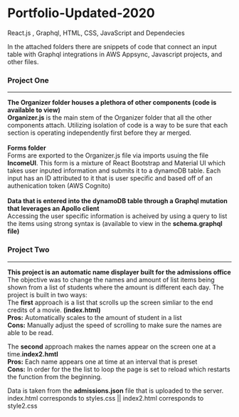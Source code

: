 # Portfolio-Updated-2020
React.js , Graphql, HTML, CSS, JavaScript and Dependecies

In the attached folders there are snippets of code that connect an input table with Graphql integrations in AWS Appsync, Javascript projects, and other files. 

<h3>Project One</h3>
<hr/>

<b>The Organizer folder houses a plethora of other components (code is available to view)</b><br/>
   <b>Organizer.js</b> is the main stem of the Organizer folder that all the other components attach. Utilizing isolation of code is a       way to be sure that each section is operating independently first before they ar merged.<br/><br/>
<b> Forms folder</b><br/>
   Forms are exported to the Organizer.js file via imports usuing the file <b>IncomeUI</b>. This form is a mixture of React Bootstrap and Material UI which takes user inputed information and submits it to a dynamoDB table.
   Each input has an ID attributed to it that is user specific and based off of an authenication token (AWS Cognito)<br/><br/>
<b>Data that is entered into the dynamoDB table through a Graphql mutation that leverages an Apollo client</b><br/>
   Accessing the user specific information is acheived by using a query to list the items using strong syntax is (available to view in the <b> schema.graphql file) </b><br/>
    
<h3>Project Two </h3>
<hr/>

<b> This project is an automatic name displayer built for the admissions office</b><br/>
   The objective was to change the names and amount of list items being shown from a list of students where the amount is different each         day. The project is built in two ways: <br/>
   The <b>first</b> approach is a list that scrolls up the screen simliar to the end credits of a movie. <b>(index.html)</b><br/>
   <b>Pros:</b> Automatically scales to the amount of student in a list<br/>
   <b>Cons:</b> Manually adjust the speed of scrolling to make sure the names are able to be read.<br/>
   
   The <b>second</b> approach makes the names appear on the screen one at a time.<b>index2.hmtl</b><br/>
   <b> Pros:</b> Each name appears one at time at an interval that is preset<br/>
   <b> Cons:</b> In order for the the list to loop the page is set to reload which restarts the function from the beginning.<br/>
   
   Data is taken from the <b>admissions.json</b> file that is uploaded to the server.<br/>
   index.html corresponds to styles.css || index2.html corresponds to style2.css
   
   
   
   
   
